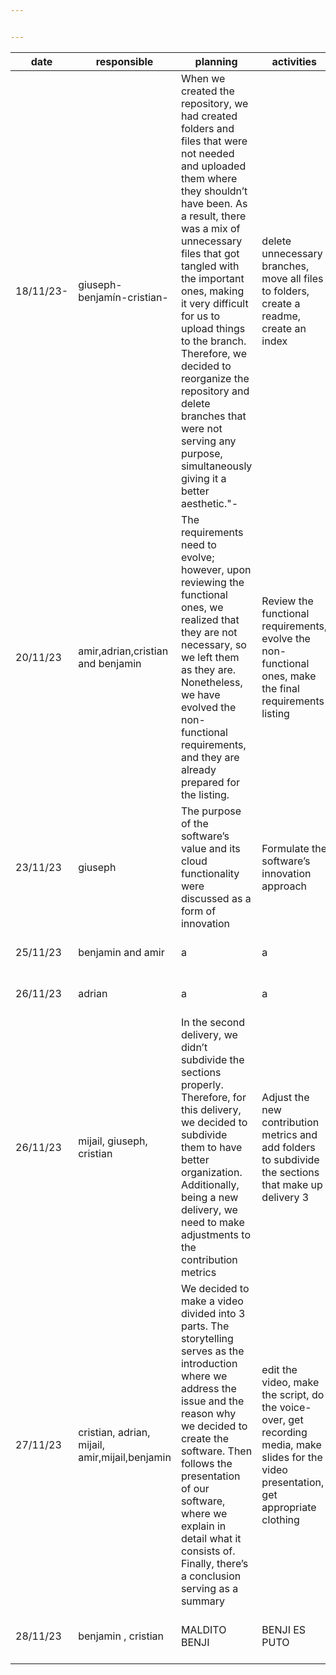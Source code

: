 ```yaml
---


---
```



<table>
<thead>
<tr>
<th>date</th>
<th>responsible</th>
<th>planning</th>
<th>activities</th>
<th>evidence</th>
</tr>
</thead>
<tbody>
<tr>
<td>18/11/23-</td>
<td>giuseph-benjamín-cristian-</td>
<td>When we created the repository, we had created folders and files that were not needed and uploaded them where they shouldn’t have been. As a result, there was a mix of unnecessary files that got tangled with the important ones, making it very difficult for us to upload things to the branch. Therefore, we decided to reorganize the repository and delete branches that were not serving any purpose, simultaneously giving it a better aesthetic."-</td>
<td>delete unnecessary branches, move all files to folders, create a readme, create an index</td>
<td><a href="https://github.com/Giuseph-CT/FIS-Proyecto-2023/tree/main-">https://github.com/Giuseph-CT/FIS-Proyecto-2023/tree/main-</a></td>
</tr>
<tr>
<td>20/11/23</td>
<td>amir,adrian,cristian and benjamin</td>
<td>The requirements need to evolve; however, upon reviewing the functional ones, we realized that they are not necessary, so we left them as they are. Nonetheless, we have evolved the non-functional requirements, and they are already prepared for the listing.</td>
<td>Review the functional requirements, evolve the non-functional ones, make the final requirements listing</td>
<td><a href="https://github.com/Giuseph-CT/FIS-Proyecto-2023/tree/jorge-salomon3" title="https://github.com/Giuseph-CT/FIS-Proyecto-2023/tree/jorge-salomon3">https://github.com/Giuseph-CT/FIS-Proyecto-2023/tree/TerceraEntrega_MD/Requirements</a></td>
</tr>
<tr>
<td>23/11/23</td>
<td>giuseph</td>
<td>The purpose of the software’s value and its cloud functionality were discussed as a form of innovation</td>
<td>Formulate the software’s innovation approach</td>
<td><a href="https://github.com/Giuseph-CT/FIS-Proyecto-2023/tree/jorge-salomon3" title="https://github.com/Giuseph-CT/FIS-Proyecto-2023/tree/jorge-salomon3">https://github.com/Giuseph-CT/FIS-Proyecto-2023/tree/TerceraEntrega_MD/Product</a></td>
</tr>
<tr>
<td>25/11/23</td>
<td>benjamin and amir</td>
<td>a</td>
<td>a</td>
<td>[<a href="https://github.com/Giuseph-CT/FIS-Proyecto-2023/tree/TerceraEntrega_MD/Design">https://github.com/Giuseph-CT/FIS-Proyecto-2023/tree/TerceraEntrega_MD/Design</a>]</td>
</tr>
<tr>
<td>26/11/23</td>
<td>adrian</td>
<td>a</td>
<td>a</td>
<td>“<a href="https://github.com/Giuseph-CT/FIS-Proyecto-2023/tree/TerceraEntrega_MD/Testing">https://github.com/Giuseph-CT/FIS-Proyecto-2023/tree/TerceraEntrega_MD/Testing</a>”</td>
</tr>
<tr>
<td>26/11/23</td>
<td>mijail, giuseph, cristian</td>
<td>In the second delivery, we didn’t subdivide the sections properly. Therefore, for this delivery, we decided to subdivide them to have better organization. Additionally, being a new delivery, we need to make adjustments to the contribution metrics</td>
<td>Adjust the new contribution metrics and add folders to subdivide the sections that make up delivery 3</td>
<td><a href="https://github.com/Giuseph-CT/FIS-Proyecto-2023/tree/TerceraEntrega_MD/Process">https://github.com/Giuseph-CT/FIS-Proyecto-2023/tree/TerceraEntrega_MD/Process</a></td>
</tr>
<tr>
<td>27/11/23</td>
<td>cristian, adrian, mijail, amir,mijail,benjamin</td>
<td>We decided to make a video divided into 3 parts. The storytelling serves as the introduction where we address the issue and the reason why we decided to create the software. Then follows the presentation of our software, where we explain in detail what it consists of. Finally, there’s a conclusion serving as a summary</td>
<td>edit the video, make the script, do the voice-over, get recording media, make slides for the video presentation, get appropriate clothing</td>
<td><a href="https://github.com/Giuseph-CT/FIS-Proyecto-2023/tree/TerceraEntrega_MD/Presentation">https://github.com/Giuseph-CT/FIS-Proyecto-2023/tree/TerceraEntrega_MD/Presentation</a></td>
</tr>
<tr>
<td>28/11/23</td>
<td>benjamin , cristian</td>
<td>MALDITO BENJI</td>
<td>BENJI ES PUTO</td>
<td><a href="https://github.com/Giuseph-CT/FIS-Proyecto-2023/tree/TerceraEntrega_MD/Professional%20skills">https://github.com/Giuseph-CT/FIS-Proyecto-2023/tree/TerceraEntrega_MD/Professional skills</a></td>
</tr>
</tbody>
</table>
